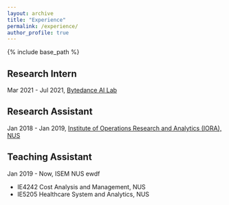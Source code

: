 ```yaml
---
layout: archive
title: "Experience"
permalink: /experience/
author_profile: true
---
```


{% include base_path %}

## Research Intern
Mar 2021 - Jul 2021,
[Bytedance AI Lab](https://ailab.bytedance.com)



## Research Assistant
Jan 2018 - Jan 2019,
[Institute of Operations Research and Analytics (IORA), NUS](https://iora.nus.edu.sg)


  
## Teaching Assistant
Jan 2019 - Now, ISEM NUS ewdf
* IE4242 Cost Analysis and Management, NUS
* IE5205 Healthcare System and Analytics, NUS


